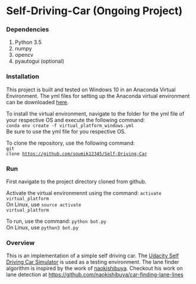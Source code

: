 # Self-Driving-Car (Ongoing Project)

### Dependencies
<ol>
  <li>Python 3.5</li>
  <li>numpy</li>
  <li>opencv</li>
  <li>pyautogui (optional)</li>
</ol>

### Installation
This project is built and tested on Windows 10 in an Anaconda Virtual Environment. The yml files for setting up the Anaconda virtual environment can be downloaded <a href="superdatascience.com/wp-content/uploads/2017/09/Installations.zip">here</a>.<br>

To install the virtual environment, navigate to the folder for the yml file of your respective OS and execute the following command:<br>
<code>conda env create -f virtual_platform_windows.yml</code><br>Be sure to use the yml file for you respective OS.<br>

To clone the repository, use the following command:<br>
<code>git clone https://github.com/soumik12345/Self-Driving-Car</code>

### Run
First navigate to the project directory cloned from github.<br>

Activate the virtual environmennt using the command: <code>activate virtual_platform</code><br>
On Linux, use <code>source activate virtual_platform</code><br>

To run, use the command: <code>python bot.py</code><br>
On Linux, use <code>python3 bot.py</code>

### Overview
This is an implementation of a simple self driving car. The <a href="https://github.com/udacity/self-driving-car-sim">Udacity Self Driving Car Simulator</a> is used as a testing environment. The lane finder algorithm is inspired by the work of <a href="https://github.com/naokishibuya">naokishibuya</a>. Checkout his work on lane detection at https://github.com/naokishibuya/car-finding-lane-lines
